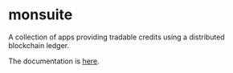 # monsuite

A collection of apps providing tradable credits using a distributed blockchain ledger.

The documentation is [here](http://monsuite.readthedocs.io/).